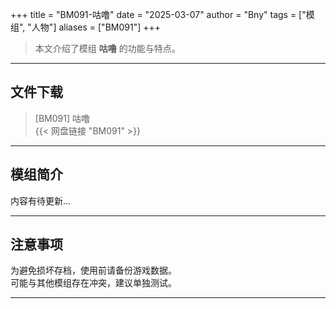 +++
title = "BM091-咕噜"
date = "2025-03-07"
author = "Bny"
tags = ["模组", "人物"]
aliases = ["BM091"]
+++

> 本文介绍了模组 **咕噜** 的功能与特点。

---

## 文件下载

> [BM091] 咕噜  
{{< 网盘链接 "BM091" >}}  

---

## 模组简介

>  
内容有待更新...  

---

## 注意事项

>  
为避免损坏存档，使用前请备份游戏数据。  
可能与其他模组存在冲突，建议单独测试。  

---

